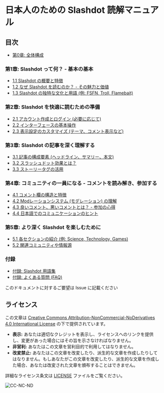 # 日本人のための Slashdot 読解マニュアル

## 目次

* [第0章: 全体構成](slashdot_0.md)

### 第1章: Slashdot って何？ - 基本の基本
* [1.1 Slashdot の概要と特徴](slashdot_1-1.md)
* [1.2 なぜ Slashdot を読むのか？ - その魅力と価値](slashdot_1-2.md)
* [1.3 Slashdot の独特な文化と用語 (例: FSFN, Troll, Flamebait)](slashdot_1-3.md)

### 第2章: Slashdot を快適に読むための準備
* [2.1 アカウント作成とログイン (必要に応じて)](slashdot_2-1.md)
* [2.2 インターフェースの基本操作](slashdot_2-2.md)
* [2.3 表示設定のカスタマイズ (テーマ、コメント表示など)](slashdot_2-3.md)

### 第3章: Slashdot の記事を深く理解する
* [3.1 記事の構成要素 (ヘッドライン、サマリー、本文)](slashdot_3-1.md)
* [3.2 スラッシュドット効果とは？](slashdot_3-2.md)
* [3.3 ストーリータグの活用](slashdot_3-3.md)

### 第4章: コミュニティの一員になる - コメントを読み解き、参加する
* [4.1 コメント欄の構造と特徴](slashdot_4-1.md)
* [4.2 Modレーションシステム (モデレーション) の理解](slashdot_4-2.md)
* [4.3 良いコメント、悪いコメントとは？ - 参加の心得](slashdot_4-3.md)
* [4.4 日本語でのコミュニケーションのヒント](slashdot_4.4.md)

### 第5章: より深く Slashdot を楽しむために
* [5.1 各セクションの紹介 (例: Science, Technology, Games)](slashdot_5-1.md)
* [5.2  関連コミュニティや情報源](slashdot_5-2.md)

### 付録
* [付録: Slashdot 用語集](slashdot_6-1.md)
* [付録: よくある質問 (FAQ)](slashdot_6-2.md)

このドキュメントに対するご要望は Issue に記載ください

## ライセンス

この文章は [Creative Commons Attribution-NonCommercial-NoDerivatives 4.0 International License](https://creativecommons.org/licenses/by-nc-nd/4.0/) の下で提供されています。

* **表示:** あなたは適切なクレジットを表示し、ライセンスへのリンクを提供し、変更があった場合にはその旨を示さなければなりません。
* **非営利:** あなたはこの文章を営利目的で利用してはなりません。
* **改変禁止:** あなたはこの文章を改変したり、派生的な文章を作成したりしてはなりません。もしあなたがこの文章を改変したり、派生的な文章を作成した場合、あなたは改変された文章を頒布することはできません。

詳細なライセンス条文は [LICENSE](LICENSE) ファイルをご覧ください。

![CC-NC-ND](https://creativecommons.jp/wp-content/uploads/2015/04/by-nc-nd.png?w=150)